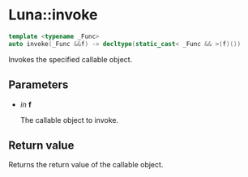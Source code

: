 # Luna::invoke

```c++
template <typename _Func>
auto invoke(_Func &&f) -> decltype(static_cast< _Func && >(f)())
```

Invokes the specified callable object. 



## Parameters
* *in* **f**

    The callable object to invoke. 

## Return value
Returns the return value of the callable object. 

